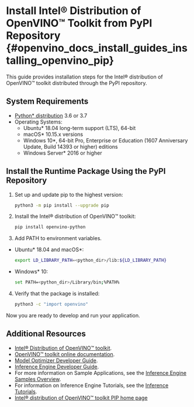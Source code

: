 # Install Intel® Distribution of OpenVINO™ Toolkit from PyPI Repository {#openvino_docs_install_guides_installing_openvino_pip}

This guide provides installation steps for the Intel® distribution of OpenVINO™ toolkit distributed through the PyPI repository.

## System Requirements

* [Python* distribution](https://www.python.org/) 3.6 or 3.7
* Operating Systems:
  - Ubuntu* 18.04 long-term support (LTS), 64-bit
  - macOS* 10.15.x versions
  - Windows 10*, 64-bit Pro, Enterprise or Education (1607 Anniversary Update, Build 14393 or higher) editions
  - Windows Server* 2016 or higher

## Install the Runtime Package Using the PyPI Repository

1. Set up and update pip to the highest version:
   ```sh
   python3 -m pip install --upgrade pip
   ```
2. Install the Intel® distribution of OpenVINO™ toolkit:
   ```sh
   pip install openvino-python
   ```

3. Add PATH to environment variables.
 - Ubuntu* 18.04 and macOS*:
   ```sh
   export LD_LIBRARY_PATH=<python_dir>/lib:${LD_LIBRARY_PATH}
   ```
 - Windows* 10:
    ```sh
   set PATH=<python_dir>/Library/bin;%PATH%
   ```
4. Verify that the package is installed:
   ```sh
   python3 -c "import openvino"
   ```
   
Now you are ready to develop and run your application.


## Additional Resources

- [Intel® Distribution of OpenVINO™ toolkit](https://software.intel.com/en-us/openvino-toolkit).
- [OpenVINO™ toolkit online documentation](https://docs.openvinotoolkit.org).
- [Model Optimizer Developer Guide](../MO_DG/Deep_Learning_Model_Optimizer_DevGuide.md).
- [Inference Engine Developer Guide](../IE_DG/Deep_Learning_Inference_Engine_DevGuide.md).
- For more information on Sample Applications, see the [Inference Engine Samples Overview](../IE_DG/Samples_Overview.md).
- For information on Inference Engine Tutorials, see the [Inference Tutorials](https://github.com/intel-iot-devkit/inference-tutorials-generic).
- [Intel® distribution of OpenVINO™ toolkit PIP home page](https://pypi.org/project/openvino-python/)

